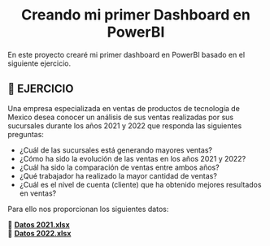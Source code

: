 <h1 align="center"> Creando mi primer Dashboard en PowerBI</h1>
En este proyecto crearé mi primer dashboard en PowerBI basado en el siguiente ejercicio.

## :page_with_curl: EJERCICIO
<p>
  Una empresa especializada en ventas de productos de tecnología de Mexico desea conocer un análisis de sus ventas realizadas por sus sucursales durante los años 2021 y 2022 que responda las siguientes preguntas:
</p>

- ¿Cuál de las sucursales está generando mayores ventas?
- ¿Cómo ha sido la evolución de las ventas en los años 2021 y 2022?
- ¿Cuál ha sido la comparación de ventas entre ambos años?
- ¿Qué trabajador ha realizado la mayor cantidad de ventas?
- ¿Cuál es el nivel de cuenta (cliente) que ha obtenido mejores resultados en ventas?

Para ello nos proporcionan los siguientes datos:

📎 **[Datos 2021.xlsx](./assets/docs/Datos2021.xlsx)**  
📎 **[Datos 2022.xlsx](./assets/docs/Datos2022.xlsx)**
